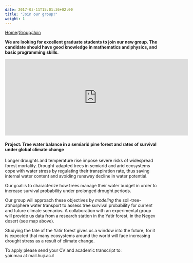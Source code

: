 ```yaml
---
date: 2017-03-11T15:01:36+02:00
title: "Join our group!"
weight: 1
---
```


[Home](/)/[Group](/group/)/[Join](/join/)

**We are looking for excellent graduate students to join our new group.
The candidate should have good knowledge in mathematics and physics, and basic programming skills.**

<!-- <img src="/images/little-miss2.jpg" alt="yair" align="middle"/> -->
<iframe src="https://www.google.com/maps/embed?pb=!1m16!1m12!1m3!1d73588.28470761843!2d35.02608198044624!3d31.34636903737814!2m3!1f0!2f0!3f0!3m2!1i1024!2i768!4f13.1!2m1!1syatir+forest!5e1!3m2!1sen!2sil!4v1501671800070" width="600" height="250" frameborder="0" style="border:0" allowfullscreen></iframe>

#### Project: Tree water balance in a semiarid pine forest and rates of survival under global climate change

Longer droughts and temperature rise impose severe risks of widespread forest mortality.
Drought-adapted trees in semiarid and arid ecosystems cope with water stress by regulating their transpiration rate, thus saving internal water content and avoiding 
runaway decline in water potential.

Our goal is to characterize how trees manage their water budget in order to increase survival probability under prolonged drought periods.
<!-- Furthermore, we wish to understand the relative role of soil water stress and vapor pressure deficit on the tree strategies for maintaining its internal water storage. -->

Our group will approach these objectives by *modeling* the soil-tree-atmosphere water transport to assess tree survival probability for current and future climate scenarios.
A collaboration with an experimental group will provide us data from a research station in the Yatir forest, in the Negev desert (see map above).

Studying the fate of the Yatir forest gives us a window into the future, for it is expected that many ecosystems around the world will face increasing drought stress as a result of climate change.

To apply please send your CV and academic transcript to:  
yair.mau at mail.huji.ac.il